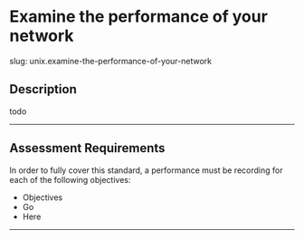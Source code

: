 
# Examine the performance of your network

slug: unix.examine-the-performance-of-your-network

## Description
todo

---
## Assessment Requirements
In order to fully cover this standard, a performance must be recording for each of the following objectives:

- Objectives
- Go
- Here


---
